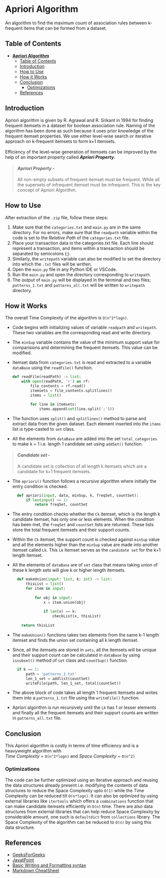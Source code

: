 
# **Apriori Algorithm**

An algorithm to find the maximum count of association rules between k-frequent items that can be formed from a dataset. 

## Table of Contents

- [**Apriori Algorithm**](#apriori-algorithm)
  - [Table of Contents](#table-of-contents)
  - [Introduction](#introduction)
  - [How to Use](#how-to-use)
  - [How it Works](#how-it-works)
  - [Conclusion](#conclusion)
    - [Optimizations](#optimizations)
  - [References](#references)

## Introduction

Apriori algorithm is given by R. Agrawal and R. Srikant in 1994 for finding frequent itemsets in a dataset for boolean association rule. Naming of the algorithm has been done as such because it uses prior knowledge of the frequent itemset properties. We use either level-wise search or iterative approach on k-frequent itemsets to form k+1 itemsets.
<br>
<br>
Efficiency of the level-wise generation of itemsets can be improved by the help of an important property called ***Apriori Property.***
<br>

>#### *Apriori Property* -
>All non-empty subsets of frequent itemset must be frequent. While all the supersets of infrequent itemset must be infrequent. This is the key concept of Apriori Algorithm.

## How to Use

After extraction of the `.zip` file, follow these steps:
<br>
1. Make sure that the `categories.txt` and `main.py` are in the same directory. For no errors, make sure that the `readpath` variable within the code is set to the *Relative Path* of the `categories.txt` file.
2. Place your transaction data in the categories.txt file. Each line should represent a transaction, and items within a transaction should be separated by semicolons (;).
3. Similarly, the `writepath` variable can also be modified to set the directory into which the `.txt` files will be written.
4. Open the `main.py` file in any Python IDE or VSCode.
5. Run the `main.py` and open the directory corresponding to `writepath`.
6. The output of `main.py` will be displayed in the terminal and two files; `patterns_1.txt` and `patterns_all.txt` will be written to `writepath` directory. 

## How it Works

The overall Time Complexity of the algorithm is `O(n^2*logn)`.

- Code begins with initializing values of variable `readpath` and `writepath`. These two variables are the corresponding read and write directory.
- The `minSup` variable contains the value of the minimum support value for comparisions and determining the frequent itemsets. This value can be modified.
- Itemset data from `categories.txt` is read and extracted to a variable `dataBase` using the `readFile()` function. <br>

  ```python
  def readFile(readPath) -> list:
      with open(readPath, 'r') as rf:
          file_contents = rf.read()
          itemsets = file_contents.splitlines()
          items = list()

          for line in itemsets:
              items.append(set(line.split(';')))
  ```

- The function uses `split()` and `splitlines()` method to parse and extract data from the given dataset. Each element inserted into the `items` list is type-casted to `set` class.
- All the elements from `dataBase` are added into the set `total_categories` to make k = 1 i.e. length 1 candidate set using `addSet()` function.

> #### *Candidate set* - 
> A candidate set is collection of all length k itemsets which are a candidate for k+1 frequent itemsets. 

- The `apriori()` function follows a recursive algorithm where initially the entry condition is checked.

  ```python
    def apriori(input, data, minSup, k, freqSet, countSet):
        if len(input) <= 1:
            return freqSet, countSet
  ```

- The entry condition checks whether the `Ck` itemset, which is the length k candidate itemset, has only one or less elements. When the condition has been met, the `freqSet` and `countSet` lists are returned. These lists store the total frequent itemsets and their support counts.
- Within the `Ck` itemset, the support count is checked against `minSup` value and all the elements higher than the `minSup` value are made into another itemset called `Lk`. This `Lk` itemset serves as the `candidate set` for the k+1 length itemset.
- All the elements of `dataBase` are of `set` class that means taking union of these k length sets will give k or higher length itemsets.

  ```python
    def makeUnion(input: list, k: int) -> list:
        thisList = list()
        for item in input:
            
            for obj in input:
                x = item.union(obj)
                
                if len(x) == k:
                    checkList(x, thisList)
      
      return thisList
  ```

- The `makeUnion()` functions takes two elements from the same k-1 length itemset and finds the union set containing all k length itemset.
- Since, all the itemsets are stored in `sets`, all the itemsets will be unique and their support count can be calculated in `dataBase` by using `issubset()` method of `set` class and `countSup()` function.

  ```python
    if k == 1:
        path = 'patterns_1.txt'
        len_1_set = addlist(countSet)
        writeFile(path, len_1_set, total(countSet))
  ```

- The above block of code takes all length 1 frequent itemsets and writes them into a `patterns_1.txt` file using the `writeFile()` function.
- Apriori algorithm is run recursively until the `Lk` has 1 or lesser elements and finally all the frequent itemsets and their support counts are written in `patterns_all.txt` file.

## Conclusion
This Apriori algorithm is costly in terms of time efficiency and is a heavyweight algorithm with <br>
*Time Complexity* = `O(n^2*logn)` and *Space Complexity* ~ `O(n^2)`
<br>
### Optimizations
The code can be further optimized using an iterative approach and reusing the data structures already present i.e. modifying the contents of data structures to reduce the Space Complexity upto `O(1)` while the Time Complexity can be reduced till `O(n*logn)`. It can also be optimized by using external libraries like `itertools` which offers a `combinations` function that can make candidate itemsets efficiently in `O(n)` time. There are also data structures from external libraries that can help reduce Space Complexity by considerable amount, one such is `defaultdict` from `collections` library. The Space Complexity of the algorithm can be reduced to `O(n)` by using this data structure.

## References
- [GeeksForGeeks](https://www.geeksforgeeks.org/apriori-algorithm/)
- [JavatPoint](https://www.javatpoint.com/apriori-algorithm)
- [Basic Writing and Formatting syntax](https://docs.github.com/en/get-started/writing-on-github/getting-started-with-writing-and-formatting-on-github/basic-writing-and-formatting-syntax)
- [Markdown CheatSheet](https://www.markdownguide.org/cheat-sheet/)